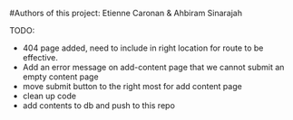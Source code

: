 #Authors of this project: Etienne Caronan & Ahbiram Sinarajah

TODO:

- 404 page added, need to include in right location for route to be effective.
- Add an error message on add-content page that we cannot submit an empty content page
- move submit button to the right most for add content page
- clean up code
- add contents to db and push to this repo
